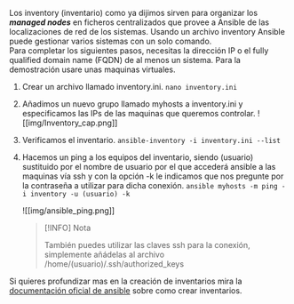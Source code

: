 Los inventory (inventario) como ya dijimos sirven para organizar los ***managed nodes*** en ficheros centralizados que provee a Ansible de las localizaciones de red de los sistemas. Usando un archivo inventory Ansible puede gestionar varios sistemas con un solo comando.<br>
Para completar los siguientes pasos, necesitas la dirección IP o el fully qualified domain name (FQDN) de al menos un sistema. Para la demostración usare unas maquinas virtuales.
1. Crear un archivo llamado inventory.ini.
	`nano inventory.ini`
2. Añadimos un nuevo grupo llamado myhosts a inventory.ini y especificamos las IPs de las maquinas que queremos controlar.
	![[img/Inventory_cap.png]]
3. Verificamos el inventario.
	`ansible-inventory -i inventory.ini --list`
4. Hacemos un ping a los equipos del inventario, siendo (usuario) sustituido por el nombre de usuario por el que accederá ansible a las maquinas vía ssh y con la opción -k le indicamos que nos pregunte por la contraseña a utilizar para dicha conexión.
	`ansible myhosts -m ping -i inventory -u (usuario) -k`
	
	![[img/ansible_ping.png]]
	>[!INFO] Nota
	>
	>También puedes utilizar las claves ssh para la conexión, simplemente añádelas al archivo /home/(usuario)/.ssh/authorized_keys

Si quieres profundizar mas en la creación de inventarios mira la [documentación oficial de ansible](https://docs.ansible.com/ansible/latest/inventory_guide/intro_inventory.html#intro-inventory) sobre como crear inventarios.